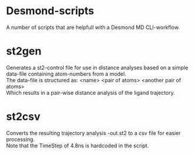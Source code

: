 Desmond-scripts
===============

A number of scripts that are helpfull with a Desmond MD CLI-workflow.

# st2gen
Generates a st2-control file for use in distance analyses based on a simple data-file containing atom-numbers from a model.<br/>
The data-file is structured as: \<name\> \<pair of atoms\> \<another pair of atoms\><br/>
Which results in a pair-wise distance analysis of the ligand trajectory.<br/>

# st2csv
Converts the resulting trajectory analysis -out.st2 to a csv file for easier processing.<br/>
Note that the TimeStep of 4.8ns is hardcoded in the script.
